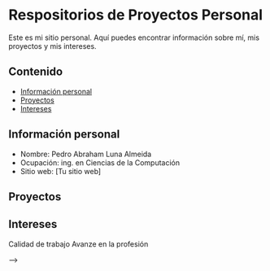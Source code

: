 # Respositorios de Proyectos Personal

Este es mi sitio personal. Aquí puedes encontrar información sobre mí, mis
proyectos y mis intereses.

## Contenido

* [Información personal](#información-personal)
* [Proyectos](#proyectos)
* [Intereses](#intereses)


## Información personal
* Nombre: Pedro Abraham Luna Almeida
* Ocupación: ing. en Ciencias de la Computación
* Sitio web: [Tu sitio web]
  
## Proyectos

## Intereses
Calidad de trabajo
Avanze en la profesión

-->
